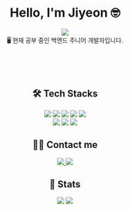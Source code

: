 <div align="center">
  <h1>Hello, I'm Jiyeon 🤓 </h1>
</div>

<div align="center">
  <a href="https://hits.seeyoufarm.com">
    <img src="https://hits.seeyoufarm.com/api/count/incr/badge.svg?url=https%3A%2F%2Fgithub.com%2Fuoahir&count_bg=%23EBC7EA&title_bg=%23BCBBB3&icon=github.svg&icon_color=%23E7E7E7&title=hits&edge_flat=false"/>
  </a>
</div>

<div align="center">
  🖥️ 현재 공부 중인 백엔드 주니어 개발자입니다.
</div>

<br><br><br>

<div align="center"> 
  <h2> 🛠️ Tech Stacks </h2> 
  <div>
    <img src="https://img.shields.io/badge/HTML5-E34F26?style=for-the-badge&logo=HTML5&logoColor=white">
    <img src="https://img.shields.io/badge/CSS3-1572B6?style=for-the-badge&logo=CSS3&logoColor=white">
    <img src="https://img.shields.io/badge/Java-007396?style=for-the-badge&logo=Java&logoColor=white">
    <img src="https://img.shields.io/badge/jQuery-0769AD?style=for-the-badge&logo=jQuery&logoColor=white">
    <img src="https://img.shields.io/badge/Javascript-F7DF1E?style=for-the-badge&logo=Javascript&logoColor=white">
    <br/>
    <img src="https://img.shields.io/badge/Oracle-F80000?style=for-the-badge&logo=Oracle&logoColor=white">
    <img src="https://img.shields.io/badge/Spring-6DB33F?style=for-the-badge&logo=Spring&logoColor=white">
    <img src="https://img.shields.io/badge/Spring Boot-6DB33F?style=for-the-badge&logo=Spring Boot&logoColor=white">
  </div>
</div>

<div align="center">
  <h2> 🧑‍💻 Contact me </h2>
  <div>
    <a href="https://www.instagram.com/uoahir/">
      <img src="https://img.shields.io/badge/Instagram-E4405F?style=for-the-badge&logo=Instagram&logoColor=white">
    </a>
    <a href="mailto:choco6815@gmail.com">
      <img src="https://img.shields.io/badge/Gmail-EA4335?style=for-the-badge&logo=Gmail&logoColor=white">
    </a>
  </div>
</div>

<div align="center">
  <h2> 🏅 Stats </h2>
  <div>
    <img src="https://github-readme-stats.vercel.app/api?username=uoahir&bg_color=180,ffffff,00000000&title_color=716a6a&text_color=716a6a"/>
    <img src="https://github-readme-stats.vercel.app/api/top-langs/?username=uoahir&layout=compact&bg_color=180,ffffff,00000000&title_color=716a6a&text_color=716a6a"/>
  </div>
</div>
